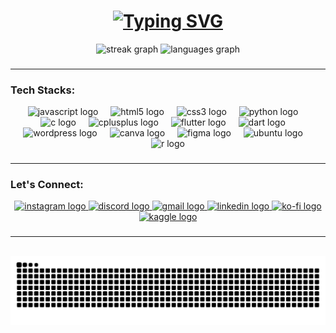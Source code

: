 <h1 align= "center">
    <a href="https://git.io/typing-svg">
      <img src="https://readme-typing-svg.demolab.com?   font=Righteous&size=35&duration=4999&pause=150&color=ABCE00&center=true&random=false&width=435&lines=Hello+There!+%F0%9F%91%8B;I'm+Firoj" alt="Typing SVG" />
    </a>
</h1>


<div align="center">
  <img src="https://streak-stats.demolab.com?user=Firojpaudel&locale=en&mode=daily&theme=merko&hide_border=true&border_radius=20" height="175" alt="streak graph"  />
  <img src="https://github-readme-stats.vercel.app/api/top-langs?username=Firojpaudel&locale=en&hide_title=false&layout=compact&card_width=320&langs_count=10&theme=merko&hide_border=true&border_radius=15" height="175" alt="languages graph"  />
</div>

###
***
<h3 align="left">Tech Stacks: </h3>
<div align="center">
  <img src="https://cdn.jsdelivr.net/gh/devicons/devicon/icons/javascript/javascript-plain.svg" height="30" alt="javascript logo"  />
  <img width="12" />
  <img src="https://cdn.jsdelivr.net/gh/devicons/devicon/icons/html5/html5-plain.svg" height="30" alt="html5 logo"  />
  <img width="12" />
  <img src="https://cdn.jsdelivr.net/gh/devicons/devicon/icons/css3/css3-plain.svg" height="30" alt="css3 logo"  />
  <img width="12" />
  <img src="https://cdn.jsdelivr.net/gh/devicons/devicon/icons/python/python-original.svg" height="30" alt="python logo"  />
  <img width="12" />
  <img src="https://cdn.jsdelivr.net/gh/devicons/devicon/icons/c/c-plain.svg" height="30" alt="c logo"  />
  <img width="12" />
  <img src="https://cdn.jsdelivr.net/gh/devicons/devicon/icons/cplusplus/cplusplus-plain.svg" height="30" alt="cplusplus logo"  />
  <img width="12" />
  <img src="https://cdn.jsdelivr.net/gh/devicons/devicon/icons/flutter/flutter-plain.svg" height="30" alt="flutter logo"  />
  <img width="12" />
  <img src="https://cdn.jsdelivr.net/gh/devicons/devicon/icons/dart/dart-original.svg" height="30" alt="dart logo"  />
  <img width="12" />
  <img src="https://cdn.jsdelivr.net/gh/devicons/devicon/icons/wordpress/wordpress-plain.svg" height="30" alt="wordpress logo"  />
  <img width="12" />
  <img src="https://cdn.jsdelivr.net/gh/devicons/devicon/icons/canva/canva-original.svg" height="30" alt="canva logo"  />
  <img width="12" />
  <img src="https://cdn.jsdelivr.net/gh/devicons/devicon/icons/figma/figma-original.svg" height="30" alt="figma logo"  />
  <img width="12" />
  <img src="https://cdn.jsdelivr.net/gh/devicons/devicon/icons/ubuntu/ubuntu-plain-wordmark.svg" height="30" alt="ubuntu logo"  />
  <img width="12" />
  <img src="https://cdn.jsdelivr.net/gh/devicons/devicon/icons/r/r-original.svg" height="30" alt="r logo"  />
</div>

###
***
<h3 align="left">Let's Connect: </h3>
<div align="center">
  <a href="https://www.instagram.com/firojpaudel/" target="_blank">
    <img src="https://img.shields.io/static/v1?message=Instagram&logo=instagram&label=&color=E4405F&logoColor=white&labelColor=&style=for-the-badge" height="35" alt="instagram logo"/>
  </a>

  <a href="https://discordapp.com/users/872224382825689108" target="_blank">
    <img src="https://img.shields.io/static/v1?message=Discord&logo=discord&label=&color=7289DA&logoColor=white&labelColor=&style=for-the-badge" height="35" alt="discord logo"  />
  </a>

  <a href="mailto:firojpaudel@gmail.com" target="_blank">
    <img src="https://img.shields.io/static/v1?message=Gmail&logo=gmail&label=&color=D14836&logoColor=white&labelColor=&style=for-the-badge" height="35" alt="gmail logo"  />
  </a>

  <a href="https://www.linkedin.com/in/firoj-paudel-17a66724b/" target="_blank">
    <img src="https://img.shields.io/static/v1?message=LinkedIn&logo=linkedin&label=&color=0077B5&logoColor=white&labelColor=&style=for-the-badge" height="35" alt="linkedin logo"  />
  </a>

  <a href="https://www.buymeacoffee.com/firojpaudel" target="_blank">
    <img src="https://img.shields.io/static/v1?message=Ko-fi&logo=ko-fi&label=&color=6F4E37&logoColor=white&labelColor=&style=for-the-badge" height="35" alt="ko-fi logo"  />
  </a>
  
  <a href="https://www.kaggle.com/firojpaudel" target="_blank">
    <img src="https://upload.wikimedia.org/wikipedia/commons/7/7c/Kaggle_logo.png" height="25" alt="kaggle logo"/>
  </a>
  
</div>

###
***
<br clear="both">

<img src="https://raw.githubusercontent.com/Firojpaudel/Firojpaudel/output/snake.svg" alt="Snake animation" />

###

